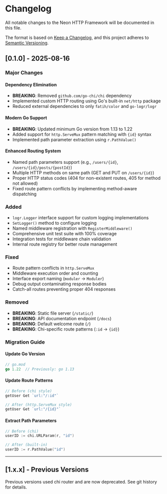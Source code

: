 # Changelog

All notable changes to the Neon HTTP Framework will be documented in this file.

The format is based on [Keep a Changelog](https://keepachangelog.com/en/1.0.0/),
and this project adheres to [Semantic Versioning](https://semver.org/spec/v2.0.0.html).

## [0.1.0] - 2025-08-16

### Major Changes

#### Dependency Elimination
- **BREAKING**: Removed `github.com/go-chi/chi` dependency
- Implemented custom HTTP routing using Go's built-in `net/http` package
- Reduced external dependencies to only `fatih/color` and `go-logr/logr`

#### Modern Go Support
- **BREAKING**: Updated minimum Go version from 1.13 to 1.22
- Added support for `http.ServeMux` pattern matching with `{id}` syntax
- Implemented path parameter extraction using `r.PathValue()`

#### Enhanced Routing System
- Named path parameters support (e.g., `/users/{id}`, `/users/{id}/posts/{postId}`)
- Multiple HTTP methods on same path (GET and PUT on `/users/{id}`)
- Proper HTTP status codes (404 for non-existent routes, 405 for method not allowed)
- Fixed route pattern conflicts by implementing method-aware dispatching

### Added

- `logr.Logger` interface support for custom logging implementations
- `SetLogger()` method to configure logging
- Named middleware registration with `RegisterMiddleware()`
- Comprehensive unit test suite with 100% coverage
- Integration tests for middleware chain validation
- Internal route registry for better route management

### Fixed

- Route pattern conflicts in `http.ServeMux`
- Middleware execution order and counting
- Interface export naming (`moduler` → `Moduler`)
- Debug output contaminating response bodies
- Catch-all routes preventing proper 404 responses

### Removed

- **BREAKING**: Static file server (`/static/`)
- **BREAKING**: API documentation endpoint (`/docs`)
- **BREAKING**: Default welcome route (`/`)
- **BREAKING**: Chi-specific route patterns (`:id` → `{id}`)

### Migration Guide

#### Update Go Version
```go
// go.mod
go 1.22  // Previously: go 1.13
```

#### Update Route Patterns
```go
// Before (chi style)
getUser Get `url:"/:id"`

// After (http.ServeMux style)  
getUser Get `url:"/{id}"`
```

#### Extract Path Parameters
```go
// Before (chi)
userID := chi.URLParam(r, "id")

// After (built-in)
userID := r.PathValue("id")
```

---

## [1.x.x] - Previous Versions

Previous versions used chi router and are now deprecated. See git history for details.
